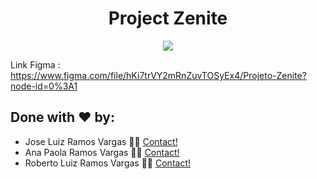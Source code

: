 <h1 align="center">Project Zenite</h1>


<p align="center">
  <img src="/zenite-final.gif">
</p>

Link Figma : https://www.figma.com/file/hKi7trVY2mRnZuvTOSyEx4/Projeto-Zenite?node-id=0%3A1


## Done with ❤️ by:

- Jose Luiz Ramos Vargas 👋🏽 [Contact!](https://www.linkedin.com/in/jose-luiz-r-a08126228/)
- Ana Paola Ramos Vargas 👋🏽 [Contact!](https://www.linkedin.com/in/paolaramos09/)
- Roberto Luiz Ramos Vargas 👋🏽 [Contact!](https://www.linkedin.com/in/roberto-luiz-45616a139/)

